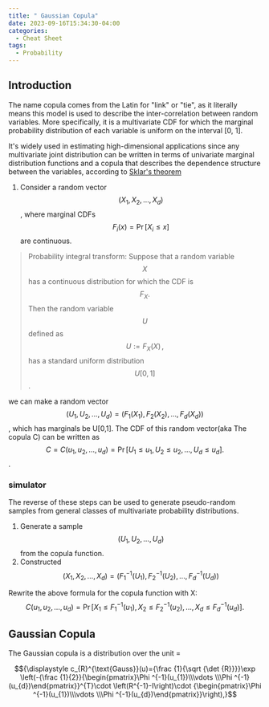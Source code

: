 ```yaml
---
title: " Gaussian Copula"
date: 2023-09-16T15:34:30-04:00
categories:
  - Cheat Sheet
tags:
  - Probability
---
```


## Introduction

The name copula comes from the Latin for "link" or "tie", as it literally means this model is used to describe the inter-correlation between random variables. More specifically,  it is a multivariate CDF for which the marginal probability distribution of each variable is uniform on the interval [0, 1]. 

It's widely used in estimating high-dimensional applications since any multivariate joint distribution can be written in terms of univariate marginal distribution functions and a copula that describes the dependence structure between the variables, according to [Sklar's theorem](https://stats.stackexchange.com/questions/485219/derivation-of-sklars-theorem-for-copula#:~:text=Sklar's%20theorem%20states%20that%20the,copula%20of%20X%20and%20Y.)


1. Consider a random vector $$(X_{1},X_{2},\dots ,X_{d})$$, where marginal CDFs $${\displaystyle F_{i}(x)=\Pr[X_{i}\leq x]}$$  are continuous.
>Probability integral transform:
>Suppose that a random variable $$X$$ has a continuous distribution for which the CDF is $${\displaystyle F_{X}.}$$ Then the random variable $$U$$ defined as $${\displaystyle U:=F_{X}(X)\,,}$$ has a standard uniform distribution $$U[0,1]$$.

we can make a random vector $$(U_{1},U_{2},\dots ,U_{d})=\left(F_{1}(X_{1}),F_{2}(X_{2}),\dots ,F_{d}(X_{d})\right)$$, which has marginals be U[0,1]. The CDF of this random vector(aka The copula C) can be written as $${C=\displaystyle C(u_{1},u_{2},\dots ,u_{d})=\Pr[U_{1}\leq u_{1},U_{2}\leq u_{2},\dots ,U_{d}\leq u_{d}].}$$. 

### simulator 
The reverse of these steps can be used to generate pseudo-random samples from general classes of multivariate probability distributions. 
1. Generate a sample $$(U_{1},U_{2},\dots ,U_{d})$$ from the copula function.
2. Constructed $$(X_{1},X_{2},\dots ,X_{d})=\left(F_{1}^{-1}(U_{1}),F_{2}^{-1}(U_{2}),\dots ,F_{d}^{-1}(U_{d})\right)$$

Rewrite the above formula for the copula function with X:$${\displaystyle C(u_{1},u_{2},\dots ,u_{d})=\Pr[X_{1}\leq F_{1}^{-1}(u_{1}),X_{2}\leq F_{2}^{-1}(u_{2}),\dots ,X_{d}\leq F_{d}^{-1}(u_{d})].}$$

## Gaussian Copula

The Gaussian copula is a distribution over the unit =

$${\displaystyle c_{R}^{\text{Gauss}}(u)={\frac {1}{\sqrt {\det {R}}}}\exp \left(-{\frac {1}{2}}{\begin{pmatrix}\Phi ^{-1}(u_{1})\\\vdots \\\Phi ^{-1}(u_{d})\end{pmatrix}}^{T}\cdot \left(R^{-1}-I\right)\cdot {\begin{pmatrix}\Phi ^{-1}(u_{1})\\\vdots \\\Phi ^{-1}(u_{d})\end{pmatrix}}\right),}$$